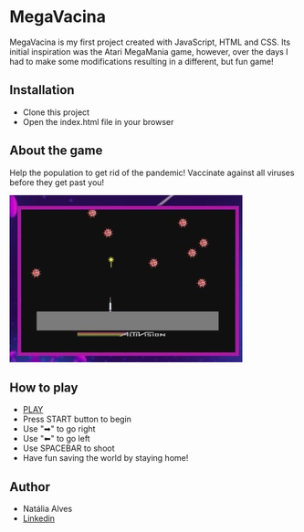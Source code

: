 # MegaVacina

  
MegaVacina is my first project created with JavaScript, HTML and CSS. Its initial inspiration was the Atari MegaMania game, however, over the days I had to make some modifications resulting in a different, but fun game!


## Installation

- Clone this project
- Open the index.html file in your browser

## About the game

Help the population to get rid of the pandemic! Vaccinate against all viruses before they get past you!

![](./images/ReadMe.jpeg)

## How to play

- [PLAY](https://nat-alvec.github.io/MegaVacina-game/)
- Press START button to begin
- Use "➡" to go right
- Use "⬅" to go left
- Use SPACEBAR to shoot
- Have fun saving the world by staying home!

## Author

- Natália Alves
- [Linkedin](https://www.linkedin.com/in/nat%C3%A1lia-alves-5b00891b9/)
